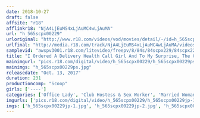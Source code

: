 ```yaml
---
date: 2018-10-27
draft: false
affsite: "r18"
afflinkr18: "NjA4LjEuMS4xLjAuMC4wLjAuMA"
url: "h_565scpx00229"
urloriginal: "http://www.r18.com/videos/vod/movies/detail/-/id=h_565scpx00229"
urlfinal: "http://media.r18.com/track/NjA4LjEuMS4xLjAuMC4wLjAuMA/videos/vod/movies/detail/-/id=h_565scpx00229"
samplevid: "awspv3001.r18.com/litevideo/freepv/8/84s/84scpx229/84scpx229_dmb_w.mp4"
title: "I Ordered A Delivery Health Call Girl And To My Surprise, The Girl Who Came To My Door Was The Hot Girl From The Office Who Had Supposedly Gotten Married A Few Years Ago! She Was Named, 'The Female Employee Everyone Wanted To Marry' And She Had Married A Handsome Young Man On An Elite Career Path, So What Happened?"
mainimgurl: "pics.r18.com/digital/video/h_565scpx00229/h_565scpx00229ps.jpg"
mainimgs: "h_565scpx00229ps.jpg"
releasedate: "Oct. 13, 2017"
duration: 231
productioncomp: "Scoop"
girls: ['----']
categories: ['Office Lady', 'Club Hostess & Sex Worker', 'Married Woman', 'Creampie', 'Anal Play', 'Hi-Def']
imgurls: ['pics.r18.com/digital/video/h_565scpx00229/h_565scpx00229jp-1.jpg', 'pics.r18.com/digital/video/h_565scpx00229/h_565scpx00229jp-2.jpg', 'pics.r18.com/digital/video/h_565scpx00229/h_565scpx00229jp-3.jpg', 'pics.r18.com/digital/video/h_565scpx00229/h_565scpx00229jp-4.jpg', 'pics.r18.com/digital/video/h_565scpx00229/h_565scpx00229jp-5.jpg', 'pics.r18.com/digital/video/h_565scpx00229/h_565scpx00229jp-6.jpg', 'pics.r18.com/digital/video/h_565scpx00229/h_565scpx00229jp-7.jpg', 'pics.r18.com/digital/video/h_565scpx00229/h_565scpx00229jp-8.jpg', 'pics.r18.com/digital/video/h_565scpx00229/h_565scpx00229jp-9.jpg', 'pics.r18.com/digital/video/h_565scpx00229/h_565scpx00229jp-10.jpg', 'pics.r18.com/digital/video/h_565scpx00229/h_565scpx00229jp-11.jpg', 'pics.r18.com/digital/video/h_565scpx00229/h_565scpx00229jp-12.jpg', 'pics.r18.com/digital/video/h_565scpx00229/h_565scpx00229jp-13.jpg', 'pics.r18.com/digital/video/h_565scpx00229/h_565scpx00229jp-14.jpg', 'pics.r18.com/digital/video/h_565scpx00229/h_565scpx00229jp-15.jpg', 'pics.r18.com/digital/video/h_565scpx00229/h_565scpx00229jp-16.jpg', 'pics.r18.com/digital/video/h_565scpx00229/h_565scpx00229jp-17.jpg', 'pics.r18.com/digital/video/h_565scpx00229/h_565scpx00229jp-18.jpg', 'pics.r18.com/digital/video/h_565scpx00229/h_565scpx00229jp-19.jpg', 'pics.r18.com/digital/video/h_565scpx00229/h_565scpx00229jp-20.jpg']
imgs: ['h_565scpx00229jp-1.jpg', 'h_565scpx00229jp-2.jpg', 'h_565scpx00229jp-3.jpg', 'h_565scpx00229jp-4.jpg', 'h_565scpx00229jp-5.jpg', 'h_565scpx00229jp-6.jpg', 'h_565scpx00229jp-7.jpg', 'h_565scpx00229jp-8.jpg', 'h_565scpx00229jp-9.jpg', 'h_565scpx00229jp-10.jpg', 'h_565scpx00229jp-11.jpg', 'h_565scpx00229jp-12.jpg', 'h_565scpx00229jp-13.jpg', 'h_565scpx00229jp-14.jpg', 'h_565scpx00229jp-15.jpg', 'h_565scpx00229jp-16.jpg', 'h_565scpx00229jp-17.jpg', 'h_565scpx00229jp-18.jpg', 'h_565scpx00229jp-19.jpg', 'h_565scpx00229jp-20.jpg']
---
```

